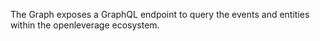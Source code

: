 The Graph exposes a GraphQL endpoint to query the events and entities within the openleverage ecosystem.